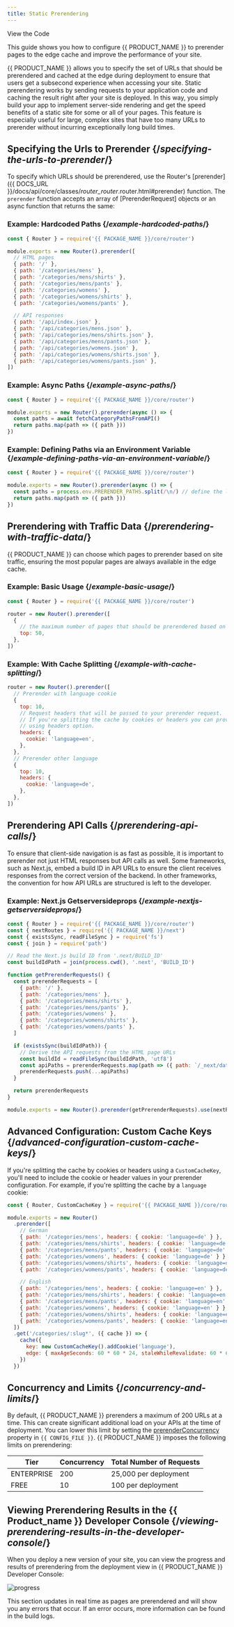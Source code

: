 ```yaml
---
title: Static Prerendering
---
```


<ButtonLinksGroup>
 <ButtonLink variant="stroke" type="code" withIcon={true} href="https://github.com/layer0-docs/layer0-prerender-example">
  View the Code
 </ButtonLink>
 <ButtonLink variant="stroke" type="deploy" withIcon={true} href="https://app.layer0.co/deploy?button&deploy&repo=https://github.com/layer0-docs/layer0-prerender-example" />
</ButtonLinksGroup>

This guide shows you how to configure {{ PRODUCT_NAME }} to prerender pages to the edge cache and improve the performance of your site.

{{ PRODUCT_NAME }} allows you to specify the set of URLs that should be prerendered and cached at the edge during deployment to ensure that users get a subsecond
experience when accessing your site. Static prerendering works by sending requests to your application code and caching the result right after your site is deployed.
In this way, you simply build your app to implement server-side rendering and get the speed benefits of a static site for some or all of your pages. This feature is especially useful for large, complex sites that have too many URLs to prerender without incurring exceptionally long build times.

## Specifying the Urls to Prerender {/*specifying-the-urls-to-prerender*/}

To specify which URLs should be prerendered, use the Router's [prerender]({{ DOCS_URL }}/docs/api/core/classes/_router_router_.router.html#prerender) function. The `prerender` function accepts an array of [PrerenderRequest] objects or an async function that returns the same:

### Example: Hardcoded Paths {/*example-hardcoded-paths*/}

```js
const { Router } = require('{{ PACKAGE_NAME }}/core/router')

module.exports = new Router().prerender([
  // HTML pages
  { path: '/' },
  { path: '/categories/mens' },
  { path: '/categories/mens/shirts' },
  { path: '/categories/mens/pants' },
  { path: '/categories/womens' },
  { path: '/categories/womens/shirts' },
  { path: '/categories/womens/pants' },

  // API responses
  { path: '/api/index.json' },
  { path: '/api/categories/mens.json' },
  { path: '/api/categories/mens/shirts.json' },
  { path: '/api/categories/mens/pants.json' },
  { path: '/api/categories/womens.json' },
  { path: '/api/categories/womens/shirts.json' },
  { path: '/api/categories/womens/pants.json' },
])
```

### Example: Async Paths {/*example-async-paths*/}

```js
const { Router } = require('{{ PACKAGE_NAME }}/core/router')

module.exports = new Router().prerender(async () => {
  const paths = await fetchCategoryPathsFromAPI()
  return paths.map(path => ({ path }))
})
```

### Example: Defining Paths via an Environment Variable {/*example-defining-paths-via-an-environment-variable*/}

```js
const { Router } = require('{{ PACKAGE_NAME }}/core/router')

module.exports = new Router().prerender(async () => {
  const paths = process.env.PRERENDER_PATHS.split(/\n/) // define the list of paths to prerender in the {{ PRODUCT_NAME }} Developer Console.
  return paths.map(path => ({ path }))
})
```

## Prerendering with Traffic Data {/*prerendering-with-traffic-data*/}

{{ PRODUCT_NAME }} can choose which pages to prerender based on site traffic, ensuring the most popular pages are always available in the edge cache.

### Example: Basic Usage {/*example-basic-usage*/}

```js
const { Router } = require('{{ PACKAGE_NAME }}/core/router')

router = new Router().prerender([
  {
    // the maximum number of pages that should be prerendered based on site traffic.
    top: 50,
  },
])
```

### Example: With Cache Splitting {/*example-with-cache-splitting*/}

```js
router = new Router().prerender([
  // Prerender with language cookie
  {
    top: 10,
    // Request headers that will be passed to your prerender request.
    // If you're splitting the cache by cookies or headers you can provide them
    // using headers option.
    headers: {
      cookie: 'language=en',
    },
  },
  // Prerender other language
  {
    top: 10,
    headers: {
      cookie: 'language=de',
    },
  },
])
```

## Prerendering API Calls {/*prerendering-api-calls*/}

To ensure that client-side navigation is as fast as possible, it is important to prerender not just HTML responses but API calls as well. Some frameworks, such as Next.js, embed a build ID in API URLs to ensure the client receives responses from the correct version of the backend. In other frameworks, the convention for how API URLs are structured is left to the developer.

### Example: Next.js Getserversideprops {/*example-nextjs-getserversideprops*/}

```js
const { Router } = require('{{ PACKAGE_NAME }}/core/router')
const { nextRoutes } = require('{{ PACKAGE_NAME }}/next')
const { existsSync, readFileSync } = require('fs')
const { join } = require('path')

// Read the Next.js build ID from '.next/BUILD_ID'
const buildIdPath = join(process.cwd(), '.next', 'BUILD_ID')

function getPrerenderRequests() {
  const prerenderRequests = [
    { path: '/' },
    { path: '/categories/mens' },
    { path: '/categories/mens/shirts' },
    { path: '/categories/mens/pants' },
    { path: '/categories/womens' },
    { path: '/categories/womens/shirts' },
    { path: '/categories/womens/pants' },
  ]

  if (existsSync(buildIdPath)) {
    // Derive the API requests from the HTML page URLs
    const buildId = readFileSync(buildIdPath, 'utf8')
    const apiPaths = prerenderRequests.map(path => ({ path: `/_next/data/${buildId}${path}.json` }))
    prerenderRequests.push(...apiPaths)
  }

  return prerenderRequests
}

module.exports = new Router().prerender(getPrerenderRequests).use(nextRoutes)
```

## Advanced Configuration: Custom Cache Keys {/*advanced-configuration-custom-cache-keys*/}

If you're splitting the cache by cookies or headers using a `CustomCacheKey`, you'll need to include the cookie or header values in
your prerender configuration. For example, if you're splitting the cache by a `language` cookie:

```js
const { Router, CustomCacheKey } = require('{{ PACKAGE_NAME }}/core/router')

module.exports = new Router()
  .prerender([
    // German
    { path: '/categories/mens', headers: { cookie: 'language=de' } },
    { path: '/categories/mens/shirts', headers: { cookie: 'language=de' } },
    { path: '/categories/mens/pants', headers: { cookie: 'language=de' } },
    { path: '/categories/womens', headers: { cookie: 'language=de' } },
    { path: '/categories/womens/shirts', headers: { cookie: 'language=de' } },
    { path: '/categories/womens/pants', headers: { cookie: 'language=de' } },

    // English
    { path: '/categories/mens', headers: { cookie: 'language=en' } },
    { path: '/categories/mens/shirts', headers: { cookie: 'language=en' } },
    { path: '/categories/mens/pants', headers: { cookie: 'language=en' } },
    { path: '/categories/womens', headers: { cookie: 'language=en' } },
    { path: '/categories/womens/shirts', headers: { cookie: 'language=en' } },
    { path: '/categories/womens/pants', headers: { cookie: 'language=en' } },
  ])
  .get('/categories/:slug*', ({ cache }) => {
    cache({
      key: new CustomCacheKey().addCookie('language'),
      edge: { maxAgeSeconds: 60 * 60 * 24, staleWhileRevalidate: 60 * 60 * 24 * 365 },
    })
  })
```

## Concurrency and Limits {/*concurrency-and-limits*/}

By default, {{ PRODUCT_NAME }} prerenders a maximum of 200 URLs at a time. This can create significant additional load on your APIs at the time of deployment. You can lower this limit by setting the [prerenderConcurrency](/guides/layer0_config#section_prerenderconcurrency) property in `{{ CONFIG_FILE }}`. {{ PRODUCT_NAME }} imposes the following limits on prerendering:

| Tier       | Concurrency | Total Number of Requests |
| ---------- | ----------- | ------------------------ |
| ENTERPRISE | 200         | 25,000 per deployment    |
| FREE       | 10          | 100 per deployment       |

## Viewing Prerendering Results in the {{ Product_name }} Developer Console {/*viewing-prerendering-results-in-the-developer-console*/}

When you deploy a new version of your site, you can view the progress and results of prerendering from the deployment
view in {{ PRODUCT_NAME }} Developer Console:

![progress](/images/static-prerendering/progress.png)

This section updates in real time as pages are prerendered and will show you any errors that occur. If an error occurs, more
information can be found in the build logs.
